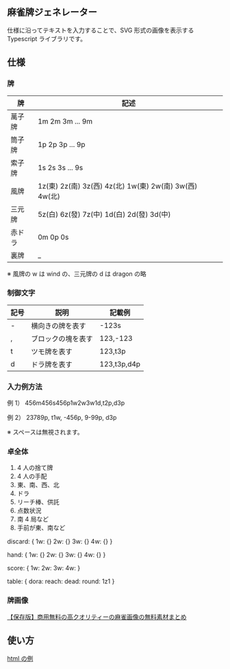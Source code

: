 ## 麻雀牌ジェネレーター

仕様に沿ってテキストを入力することで、SVG 形式の画像を表示する Typescript ライブラリです。

## 仕様

### 牌

| 牌     | 記述                                                    |
| ------ | ------------------------------------------------------- |
| 萬子牌 | 1m 2m 3m ... 9m                                         |
| 筒子牌 | 1p 2p 3p ... 9p                                         |
| 索子牌 | 1s 2s 3s ... 9s                                         |
| 風牌   | 1z(東) 2z(南) 3z(西) 4z(北) 1w(東) 2w(南) 3w(西) 4w(北) |
| 三元牌 | 5z(白) 6z(發) 7z(中) 1d(白) 2d(發) 3d(中)               |
| 赤ドラ | 0m 0p 0s 　                                             |
| 裏牌   | \_                                                      |

※ 風牌の w は wind の、三元牌の d は dragon の略

### 制御文字

| 記号 | 説明               | 記載例      |
| ---- | ------------------ | ----------- |
| \-   | 横向きの牌を表す   | -123s       |
| ,    | ブロックの塊を表す | 123,-123    |
| t    | ツモ牌を表す       | 123,t3p     |
| d    | ドラ牌を表す       | 123,t3p,d4p |

### 入力例方法

例 1）
456m456s456p1w2w3w1d,t2p,d3p

例 2）
23789p, t1w, -456p, 9-99p, d3p

※ スペースは無視されます。

### 卓全体

1. 4 人の捨て牌
2. 4 人の手配
3. 東、南、西、北
4. ドラ
5. リーチ棒、供託
6. 点数状況
7. 南 4 局など
8. 手前が東、南など

discard: {
1w: {}
2w: {}
3w: {}
4w: {}
}

hand: {
1w: {}
2w: {}
3w: {}
4w: {}
}

score: {
1w:
2w:
3w:
4w:
}

table: {
dora:
reach:
dead:
round: 1z1
}

### 牌画像

[【保存版】商用無料の高クオリティーの麻雀画像の無料素材まとめ](https://majandofu.com/mahjong-images)

## 使い方

[html の例](example/index.html)
